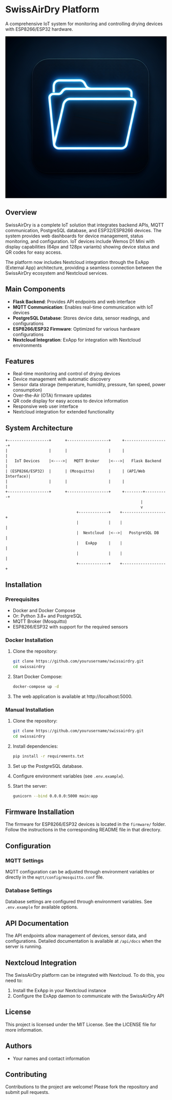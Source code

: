 # SwissAirDry Platform

A comprehensive IoT system for monitoring and controlling drying devices with ESP8266/ESP32 hardware.

![SwissAirDry Logo](generated-icon.png)

## Overview

SwissAirDry is a complete IoT solution that integrates backend APIs, MQTT communication, PostgreSQL database, and ESP32/ESP8266 devices. The system provides web dashboards for device management, status monitoring, and configuration. IoT devices include Wemos D1 Mini with display capabilities (64px and 128px variants) showing device status and QR codes for easy access.

The platform now includes Nextcloud integration through the ExApp (External App) architecture, providing a seamless connection between the SwissAirDry ecosystem and Nextcloud services.

## Main Components

- **Flask Backend**: Provides API endpoints and web interface
- **MQTT Communication**: Enables real-time communication with IoT devices
- **PostgreSQL Database**: Stores device data, sensor readings, and configurations
- **ESP8266/ESP32 Firmware**: Optimized for various hardware configurations
- **Nextcloud Integration**: ExApp for integration with Nextcloud environments

## Features

- Real-time monitoring and control of drying devices
- Device management with automatic discovery
- Sensor data storage (temperature, humidity, pressure, fan speed, power consumption)
- Over-the-Air (OTA) firmware updates
- QR code display for easy access to device information
- Responsive web user interface
- Nextcloud integration for extended functionality

## System Architecture

```
+------------------+      +------------------+     +-------------------+
|                  |      |                  |     |                   |
|   IoT Devices    |<---->|   MQTT Broker    |<--->|   Flask Backend   |
| (ESP8266/ESP32)  |      | (Mosquitto)      |     | (API/Web Interface)|
|                  |      |                  |     |                   |
+------------------+      +------------------+     +--------+----------+
                                                           |
                                                           v
                               +-------------+    +-------------------+
                               |             |    |                   |
                               |  Nextcloud  |<-->|   PostgreSQL DB   |
                               |   ExApp     |    |                   |
                               |             |    |                   |
                               +-------------+    +-------------------+
```

## Installation

### Prerequisites

- Docker and Docker Compose
- Or: Python 3.8+ and PostgreSQL
- MQTT Broker (Mosquitto)
- ESP8266/ESP32 with support for the required sensors

### Docker Installation

1. Clone the repository:
   ```bash
   git clone https://github.com/yourusername/swissairdry.git
   cd swissairdry
   ```

2. Start Docker Compose:
   ```bash
   docker-compose up -d
   ```

3. The web application is available at http://localhost:5000.

### Manual Installation

1. Clone the repository:
   ```bash
   git clone https://github.com/yourusername/swissairdry.git
   cd swissairdry
   ```

2. Install dependencies:
   ```bash
   pip install -r requirements.txt
   ```

3. Set up the PostgreSQL database.

4. Configure environment variables (see `.env.example`).

5. Start the server:
   ```bash
   gunicorn --bind 0.0.0.0:5000 main:app
   ```

## Firmware Installation

The firmware for ESP8266/ESP32 devices is located in the `firmware/` folder. Follow the instructions in the corresponding README file in that directory.

## Configuration

### MQTT Settings

MQTT configuration can be adjusted through environment variables or directly in the `mqtt/config/mosquitto.conf` file.

### Database Settings

Database settings are configured through environment variables. See `.env.example` for available options.

## API Documentation

The API endpoints allow management of devices, sensor data, and configurations. Detailed documentation is available at `/api/docs` when the server is running.

## Nextcloud Integration

The SwissAirDry platform can be integrated with Nextcloud. To do this, you need to:

1. Install the ExApp in your Nextcloud instance
2. Configure the ExApp daemon to communicate with the SwissAirDry API

## License

This project is licensed under the MIT License. See the LICENSE file for more information.

## Authors

- Your names and contact information

## Contributing

Contributions to the project are welcome! Please fork the repository and submit pull requests.